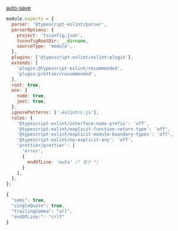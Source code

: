 [auto-save](https://velog.io/@kcs0702/VSC-%EC%9E%90%EB%8F%99%EC%A0%95%EB%A0%AC-auto-save-prettier-%EC%84%A4%EC%A0%95%EB%B2%95)

```javascript
module.exports = {
  parser: '@typescript-eslint/parser',
  parserOptions: {
    project: 'tsconfig.json',
    tsconfigRootDir: __dirname,
    sourceType: 'module',
  },
  plugins: ['@typescript-eslint/eslint-plugin'],
  extends: [
    'plugin:@typescript-eslint/recommended',
    'plugin:prettier/recommended',
  ],
  root: true,
  env: {
    node: true,
    jest: true,
  },
  ignorePatterns: ['.eslintrc.js'],
  rules: {
    '@typescript-eslint/interface-name-prefix': 'off',
    '@typescript-eslint/explicit-function-return-type': 'off',
    '@typescript-eslint/explicit-module-boundary-types': 'off',
    '@typescript-eslint/no-explicit-any': 'off',
    'prettier/prettier': [
      'error',
      {
        endOfLine: 'auto' /* 필수 */
      }
    ],
  },
};
```

```javascript
{
  "semi": true,
  "singleQuote": true,
  "trailingComma": "all",
  "endOfLine:": "crlf"
}
```